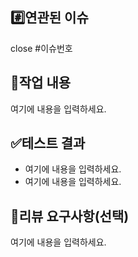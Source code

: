 ## #️⃣연관된 이슈

close #이슈번호

## 📝작업 내용

<!-- 이번 PR에서 작업한 내용을 간략히 설명해주세요(이미지 첨부 가능) -->

여기에 내용을 입력하세요.

## ✅테스트 결과

<!-- 테스트 결과 또는 결과물에 대한 스크린샷, 라이브 데모를 위한 샘플 API 등을 첨부해주세요 -->

- 여기에 내용을 입력하세요.
- 여기에 내용을 입력하세요.

## 🙏리뷰 요구사항(선택)

<!-- 리뷰어가 특별히 봐주었으면 하는 부분이 있다면 작성해주세요 -->
<!-- 만약 없다면 이 부분을 삭제해주세요 -->

여기에 내용을 입력하세요.
